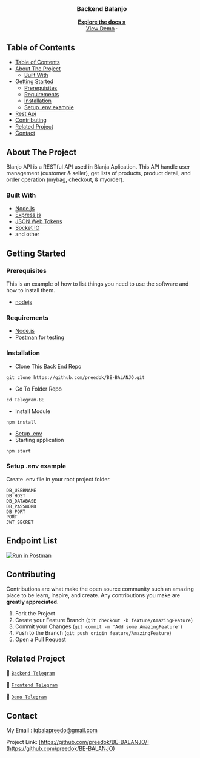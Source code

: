 <br />
<p align="center">
<div align="center">
<!-- <img height="150" src="" alt="Balanjo" border="0"/> -->
</div>
  <h3 align="center">Backend Balanjo</h3>
  <p align="center">
    <a href="https://github.com/preedok/BE-BALANJO/"><strong>Explore the docs »</strong></a>
    <br />
    <a href="https://balanjo-api.cyclic.app">View Demo</a>
    ·
 
  </p>
</p>



<!-- TABLE OF CONTENTS -->
## Table of Contents

- [Table of Contents](#table-of-contents)
- [About The Project](#about-the-project)
  - [Built With](#built-with)
- [Getting Started](#getting-started)
  - [Prerequisites](#prerequisites)
  - [Requirements](#requirements)
  - [Installation](#installation)
  - [Setup .env example](#setup-env-example)
- [Rest Api](#rest-api)
- [Contributing](#contributing)
- [Related Project](#related-project)
- [Contact](#contact)



<!-- ABOUT THE PROJECT -->
## About The Project

Blanjo API is a RESTful API used in Blanja Aplication. This API handle user management (customer & seller), get lists of products, product detail, and order operation (mybag, checkout, & myorder).

### Built With

- [Node.js](https://nodejs.org/en/)
- [Express.js](https://expressjs.com/)
- [JSON Web Tokens](https://jwt.io/)
- [Socket IO](https://socket.io/docs/v4/)
- and other

<!-- GETTING STARTED -->
## Getting Started

### Prerequisites

This is an example of how to list things you need to use the software and how to install them.

* [nodejs](https://nodejs.org/en/download/)

### Requirements
* [Node.js](https://nodejs.org/en/)
* [Postman](https://www.getpostman.com/) for testing


### Installation

- Clone This Back End Repo
```
git clone https://github.com/preedok/BE-BALANJO.git
```
- Go To Folder Repo
```
cd Telegram-BE
```
- Install Module
```
npm install
```

- <a href="#setup-env-example">Setup .env</a>
- Starting application
```
npm start
```

### Setup .env example

Create .env file in your root project folder.

```env
DB_USERNAME
DB_HOST 
DB_DATABASE
DB_PASSWORD 
DB_PORT
PORT
JWT_SECRET
```
## Endpoint List

[![Run in Postman](https://run.pstmn.io/button.svg)](https://documenter.getpostman.com/view/23292228/2s93RUvsMo)


<!-- CONTRIBUTING -->
## Contributing

Contributions are what make the open source community such an amazing place to be learn, inspire, and create. Any contributions you make are **greatly appreciated**.

1. Fork the Project
2. Create your Feature Branch (`git checkout -b feature/AmazingFeature`)
3. Commit your Changes (`git commit -m 'Add some AmazingFeature'`)
4. Push to the Branch (`git push origin feature/AmazingFeature`)
5. Open a Pull Request



## Related Project
:rocket: [`Backend Telegram`](https://github.com/preedok/BE-BALANJO)

:rocket: [`Frontend Telegram`](https://github.com/preedok/FE-BALANJO)

:rocket: [`Demo Telegram`](https://balanjo-api.cyclic.app)

<!-- CONTACT -->
## Contact

My Email : iqbalapreedo@gmail.com

Project Link: [https://github.com/preedok/BE-BALANJO/](https://github.com/preedok/BE-BALANJO)
